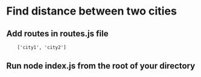 # Find distance between two cities

## Add routes in routes.js file
```
    ['city1', 'city2']
```

## Run node index.js from the root of your directory